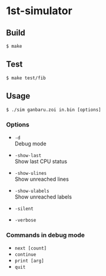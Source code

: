 # 1st-simulator

## Build

	$ make

## Test

	$ make test/fib

## Usage

	$ ./sim ganbaru.zoi in.bin [options]

### Options

- `-d`  
Debug mode

- `-show-last`  
Show last CPU status

- `-show-ulines`  
Show unreached lines

- `-show-ulabels`  
Show unreached labels

- `-silent`
- `-verbose`

### Commands in debug mode

- `next [count]`
- `continue`
- `print [arg]`
- `quit`

